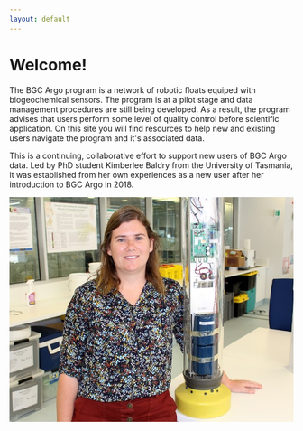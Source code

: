 ```yaml
---
layout: default
---
```


# Welcome!

The BGC Argo program is a network of robotic floats equiped with biogeochemical sensors. The program is at a pilot stage and data management procedures are still being developed. As a result, the program advises that users perform some level of quality control before scientific application. On this site you will find resources to help new and existing users navigate the program and it's associated data.

This is a continuing, collaborative effort to support new users of BGC Argo data. Led by PhD student Kimberlee Baldry from the University of Tasmania, it was established from her own experiences as a new user after her introduction to BGC Argo in 2018.

![KimBaldry](SCAR_profile.jpg)
